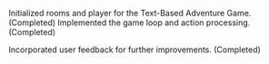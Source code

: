 

Initialized rooms and player for the Text-Based Adventure Game. (Completed)
Implemented the game loop and action processing. (Completed)

Incorporated user feedback for further improvements. (Completed)